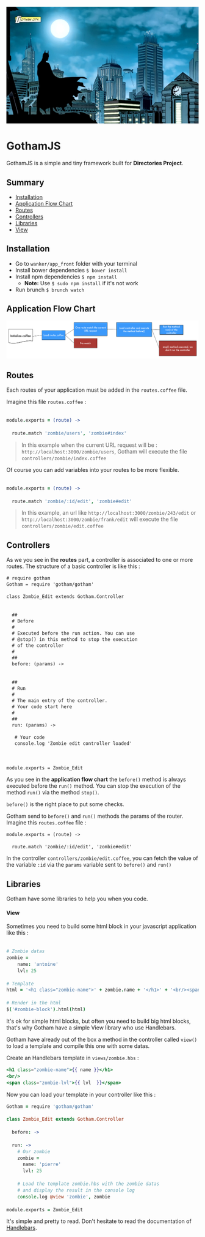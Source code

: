 ![image](https://raw.githubusercontent.com/GesJeremie/Gotham-documentation/master/background.jpg)

# GothamJS

GothamJS is a simple and tiny framework built for **Directories Project**.

## Summary
- [Installation](#installation)
- [Application Flow Chart](#application-flow-chart)
- [Routes](#routes)
- [Controllers](#controllers)
- [Libraries](#libraries)
 - [View](#view)

## Installation

- Go to `wanker/app_front` folder with your terminal
- Install bower dependencies `$ bower install`
- Install npm dependencies `$ npm install`
	- **Note:** Use `$ sudo npm install` if it's not work
- Run brunch `$ brunch watch`



## Application Flow Chart

![image](https://raw.githubusercontent.com/GesJeremie/Gotham-documentation/master/schema.jpg)

## Routes
Each routes of your application must be added in the `routes.coffee` file. 

Imagine this file `routes.coffee` : 

```coffeescript

module.exports = (route) ->
  
  route.match 'zombie/users', 'zombie#index'

```

> In this example when the current URL request will be : `http://localhost:3000/zombie/users`, Gotham will execute the file `controllers/zombie/index.coffee`

Of course you can add variables into your routes to be more flexible.

```coffeescript

module.exports = (route) ->
  
  route.match 'zombie/:id/edit', 'zombie#edit'

```

> In this example, an url like `http://localhost:3000/zombie/243/edit` or `http://localhost:3000/zombie/frank/edit` will execute the file `controllers/zombie/edit.coffee`

## Controllers 

As we you see in the **routes** part, a controller is associated to one or more routes. The structure of a basic controller is like this : 

```
# require gotham
Gotham = require 'gotham/gotham'

class Zombie_Edit extends Gotham.Controller
  

  ##
  # Before
  #
  # Executed before the run action. You can use
  # @stop() in this method to stop the execution
  # of the controller
  #
  ##
  before: (params) ->


  ##
  # Run 
  #
  # The main entry of the controller.
  # Your code start here
  #
  ##
  run: (params) ->

   # Your code
   console.log 'Zombie edit controller loaded'



module.exports = Zombie_Edit
```

As you see in the **application flow chart** the `before()` method is always executed before the `run()` method. You can stop the execution of the method `run()` via the method `stop()`. 

`before()` is the right place to put some checks. 

Gotham send to `before()` and `run()` methods the params of the router. Imagine this `routes.coffee` file : 

```
module.exports = (route) ->
  
  route.match 'zombie/:id/edit', 'zombie#edit'
```

In the controller `controllers/zombie/edit.coffee`, you can fetch the value of the variable `:id` via the `params` variable sent to `before()` and `run()`

## Libraries 

Gotham have some libraries to help you when you code. 

#### View
Sometimes you need to build some html block in your javascript application like this : 

```coffeescript

# Zombie datas
zombie = 
    name: 'antoine'
    lvl: 25

# Template
html = '<h1 class="zombie-name">' + zombie.name + '</h1>' + '<br/><span class="zombie-lvl">' + zombie.lvl + '</span>'

# Render in the html
$('#zombie-block').html(html)
```

It's ok for simple html blocks, but often you need to build big html blocks, that's why Gotham have a simple View library who use Handlebars.

Gotham have already out of the box a method in the controller called `view()` to load a template and compile this one with some datas. 

Create an Handlebars template in `views/zombie.hbs` : 

```handlebars
<h1 class="zombie-name">{{ name }}</h1>
<br/>
<span class="zombie-lvl">{{ lvl  }}</span>
```

Now you can load your template in your controller like this : 

```coffeescript
Gotham = require 'gotham/gotham'

class Zombie_Edit extends Gotham.Controller
  
  before: ->

  run: ->
    # Our zombie
    zombie = 
      name: 'pierre'
      lvl: 25
      
    # Load the template zombie.hbs with the zombie datas
    # and display the result in the console log
    console.log @view 'zombie', zombie

module.exports = Zombie_Edit
```

It's simple and pretty to read. Don't hesitate to read the documentation of [Handlebars](http://handlebarsjs.com/).





